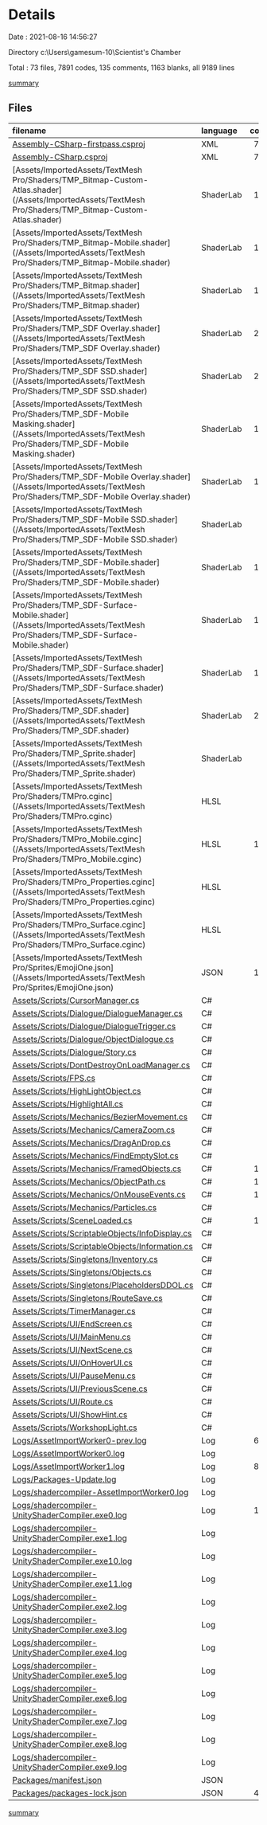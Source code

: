 # Details

Date : 2021-08-16 14:56:27

Directory c:\Users\gamesum-10\Scientist's Chamber

Total : 73 files,  7891 codes, 135 comments, 1163 blanks, all 9189 lines

[summary](results.md)

## Files
| filename | language | code | comment | blank | total |
| :--- | :--- | ---: | ---: | ---: | ---: |
| [Assembly-CSharp-firstpass.csproj](/Assembly-CSharp-firstpass.csproj) | XML | 755 | 7 | 1 | 763 |
| [Assembly-CSharp.csproj](/Assembly-CSharp.csproj) | XML | 788 | 7 | 1 | 796 |
| [Assets/ImportedAssets/TextMesh Pro/Shaders/TMP_Bitmap-Custom-Atlas.shader](/Assets/ImportedAssets/TextMesh Pro/Shaders/TMP_Bitmap-Custom-Atlas.shader) | ShaderLab | 109 | 2 | 33 | 144 |
| [Assets/ImportedAssets/TextMesh Pro/Shaders/TMP_Bitmap-Mobile.shader](/Assets/ImportedAssets/TextMesh Pro/Shaders/TMP_Bitmap-Mobile.shader) | ShaderLab | 112 | 3 | 31 | 146 |
| [Assets/ImportedAssets/TextMesh Pro/Shaders/TMP_Bitmap.shader](/Assets/ImportedAssets/TextMesh Pro/Shaders/TMP_Bitmap.shader) | ShaderLab | 109 | 2 | 33 | 144 |
| [Assets/ImportedAssets/TextMesh Pro/Shaders/TMP_SDF Overlay.shader](/Assets/ImportedAssets/TextMesh Pro/Shaders/TMP_SDF Overlay.shader) | ShaderLab | 243 | 4 | 71 | 318 |
| [Assets/ImportedAssets/TextMesh Pro/Shaders/TMP_SDF SSD.shader](/Assets/ImportedAssets/TextMesh Pro/Shaders/TMP_SDF SSD.shader) | ShaderLab | 241 | 4 | 66 | 311 |
| [Assets/ImportedAssets/TextMesh Pro/Shaders/TMP_SDF-Mobile Masking.shader](/Assets/ImportedAssets/TextMesh Pro/Shaders/TMP_SDF-Mobile Masking.shader) | ShaderLab | 188 | 10 | 50 | 248 |
| [Assets/ImportedAssets/TextMesh Pro/Shaders/TMP_SDF-Mobile Overlay.shader](/Assets/ImportedAssets/TextMesh Pro/Shaders/TMP_SDF-Mobile Overlay.shader) | ShaderLab | 183 | 8 | 50 | 241 |
| [Assets/ImportedAssets/TextMesh Pro/Shaders/TMP_SDF-Mobile SSD.shader](/Assets/ImportedAssets/TextMesh Pro/Shaders/TMP_SDF-Mobile SSD.shader) | ShaderLab | 82 | 4 | 21 | 107 |
| [Assets/ImportedAssets/TextMesh Pro/Shaders/TMP_SDF-Mobile.shader](/Assets/ImportedAssets/TextMesh Pro/Shaders/TMP_SDF-Mobile.shader) | ShaderLab | 183 | 8 | 50 | 241 |
| [Assets/ImportedAssets/TextMesh Pro/Shaders/TMP_SDF-Surface-Mobile.shader](/Assets/ImportedAssets/TextMesh Pro/Shaders/TMP_SDF-Surface-Mobile.shader) | ShaderLab | 103 | 8 | 28 | 139 |
| [Assets/ImportedAssets/TextMesh Pro/Shaders/TMP_SDF-Surface.shader](/Assets/ImportedAssets/TextMesh Pro/Shaders/TMP_SDF-Surface.shader) | ShaderLab | 122 | 4 | 33 | 159 |
| [Assets/ImportedAssets/TextMesh Pro/Shaders/TMP_SDF.shader](/Assets/ImportedAssets/TextMesh Pro/Shaders/TMP_SDF.shader) | ShaderLab | 243 | 4 | 71 | 318 |
| [Assets/ImportedAssets/TextMesh Pro/Shaders/TMP_Sprite.shader](/Assets/ImportedAssets/TextMesh Pro/Shaders/TMP_Sprite.shader) | ShaderLab | 97 | 0 | 20 | 117 |
| [Assets/ImportedAssets/TextMesh Pro/Shaders/TMPro.cginc](/Assets/ImportedAssets/TextMesh Pro/Shaders/TMPro.cginc) | HLSL | 63 | 2 | 20 | 85 |
| [Assets/ImportedAssets/TextMesh Pro/Shaders/TMPro_Mobile.cginc](/Assets/ImportedAssets/TextMesh Pro/Shaders/TMPro_Mobile.cginc) | HLSL | 122 | 2 | 34 | 158 |
| [Assets/ImportedAssets/TextMesh Pro/Shaders/TMPro_Properties.cginc](/Assets/ImportedAssets/TextMesh Pro/Shaders/TMPro_Properties.cginc) | HLSL | 62 | 10 | 14 | 86 |
| [Assets/ImportedAssets/TextMesh Pro/Shaders/TMPro_Surface.cginc](/Assets/ImportedAssets/TextMesh Pro/Shaders/TMPro_Surface.cginc) | HLSL | 76 | 7 | 19 | 102 |
| [Assets/ImportedAssets/TextMesh Pro/Sprites/EmojiOne.json](/Assets/ImportedAssets/TextMesh Pro/Sprites/EmojiOne.json) | JSON | 155 | 0 | 2 | 157 |
| [Assets/Scripts/CursorManager.cs](/Assets/Scripts/CursorManager.cs) | C# | 80 | 0 | 8 | 88 |
| [Assets/Scripts/Dialogue/DialogueManager.cs](/Assets/Scripts/Dialogue/DialogueManager.cs) | C# | 88 | 3 | 15 | 106 |
| [Assets/Scripts/Dialogue/DialogueTrigger.cs](/Assets/Scripts/Dialogue/DialogueTrigger.cs) | C# | 12 | 0 | 3 | 15 |
| [Assets/Scripts/Dialogue/ObjectDialogue.cs](/Assets/Scripts/Dialogue/ObjectDialogue.cs) | C# | 11 | 0 | 3 | 14 |
| [Assets/Scripts/Dialogue/Story.cs](/Assets/Scripts/Dialogue/Story.cs) | C# | 11 | 0 | 3 | 14 |
| [Assets/Scripts/DontDestroyOnLoadManager.cs](/Assets/Scripts/DontDestroyOnLoadManager.cs) | C# | 34 | 0 | 6 | 40 |
| [Assets/Scripts/FPS.cs](/Assets/Scripts/FPS.cs) | C# | 28 | 1 | 6 | 35 |
| [Assets/Scripts/HighLightObject.cs](/Assets/Scripts/HighLightObject.cs) | C# | 24 | 0 | 3 | 27 |
| [Assets/Scripts/HighlightAll.cs](/Assets/Scripts/HighlightAll.cs) | C# | 24 | 0 | 3 | 27 |
| [Assets/Scripts/Mechanics/BezierMovement.cs](/Assets/Scripts/Mechanics/BezierMovement.cs) | C# | 25 | 1 | 10 | 36 |
| [Assets/Scripts/Mechanics/CameraZoom.cs](/Assets/Scripts/Mechanics/CameraZoom.cs) | C# | 51 | 0 | 5 | 56 |
| [Assets/Scripts/Mechanics/DragAnDrop.cs](/Assets/Scripts/Mechanics/DragAnDrop.cs) | C# | 40 | 2 | 8 | 50 |
| [Assets/Scripts/Mechanics/FindEmptySlot.cs](/Assets/Scripts/Mechanics/FindEmptySlot.cs) | C# | 20 | 0 | 3 | 23 |
| [Assets/Scripts/Mechanics/FramedObjects.cs](/Assets/Scripts/Mechanics/FramedObjects.cs) | C# | 135 | 5 | 25 | 165 |
| [Assets/Scripts/Mechanics/ObjectPath.cs](/Assets/Scripts/Mechanics/ObjectPath.cs) | C# | 103 | 3 | 26 | 132 |
| [Assets/Scripts/Mechanics/OnMouseEvents.cs](/Assets/Scripts/Mechanics/OnMouseEvents.cs) | C# | 148 | 5 | 15 | 168 |
| [Assets/Scripts/Mechanics/Particles.cs](/Assets/Scripts/Mechanics/Particles.cs) | C# | 32 | 0 | 6 | 38 |
| [Assets/Scripts/SceneLoaded.cs](/Assets/Scripts/SceneLoaded.cs) | C# | 142 | 10 | 25 | 177 |
| [Assets/Scripts/ScriptableObjects/InfoDisplay.cs](/Assets/Scripts/ScriptableObjects/InfoDisplay.cs) | C# | 18 | 0 | 4 | 22 |
| [Assets/Scripts/ScriptableObjects/Information.cs](/Assets/Scripts/ScriptableObjects/Information.cs) | C# | 10 | 0 | 4 | 14 |
| [Assets/Scripts/Singletons/Inventory.cs](/Assets/Scripts/Singletons/Inventory.cs) | C# | 32 | 0 | 5 | 37 |
| [Assets/Scripts/Singletons/Objects.cs](/Assets/Scripts/Singletons/Objects.cs) | C# | 59 | 0 | 11 | 70 |
| [Assets/Scripts/Singletons/PlaceholdersDDOL.cs](/Assets/Scripts/Singletons/PlaceholdersDDOL.cs) | C# | 18 | 0 | 3 | 21 |
| [Assets/Scripts/Singletons/RouteSave.cs](/Assets/Scripts/Singletons/RouteSave.cs) | C# | 13 | 0 | 2 | 15 |
| [Assets/Scripts/TimerManager.cs](/Assets/Scripts/TimerManager.cs) | C# | 57 | 2 | 6 | 65 |
| [Assets/Scripts/UI/EndScreen.cs](/Assets/Scripts/UI/EndScreen.cs) | C# | 12 | 0 | 2 | 14 |
| [Assets/Scripts/UI/MainMenu.cs](/Assets/Scripts/UI/MainMenu.cs) | C# | 58 | 7 | 10 | 75 |
| [Assets/Scripts/UI/NextScene.cs](/Assets/Scripts/UI/NextScene.cs) | C# | 12 | 0 | 3 | 15 |
| [Assets/Scripts/UI/OnHoverUI.cs](/Assets/Scripts/UI/OnHoverUI.cs) | C# | 35 | 0 | 6 | 41 |
| [Assets/Scripts/UI/PauseMenu.cs](/Assets/Scripts/UI/PauseMenu.cs) | C# | 52 | 0 | 7 | 59 |
| [Assets/Scripts/UI/PreviousScene.cs](/Assets/Scripts/UI/PreviousScene.cs) | C# | 12 | 0 | 3 | 15 |
| [Assets/Scripts/UI/Route.cs](/Assets/Scripts/UI/Route.cs) | C# | 22 | 0 | 5 | 27 |
| [Assets/Scripts/UI/ShowHint.cs](/Assets/Scripts/UI/ShowHint.cs) | C# | 50 | 0 | 5 | 55 |
| [Assets/Scripts/WorkshopLight.cs](/Assets/Scripts/WorkshopLight.cs) | C# | 20 | 0 | 4 | 24 |
| [Logs/AssetImportWorker0-prev.log](/Logs/AssetImportWorker0-prev.log) | Log | 602 | 0 | 51 | 653 |
| [Logs/AssetImportWorker0.log](/Logs/AssetImportWorker0.log) | Log | 53 | 0 | 2 | 55 |
| [Logs/AssetImportWorker1.log](/Logs/AssetImportWorker1.log) | Log | 877 | 0 | 63 | 940 |
| [Logs/Packages-Update.log](/Logs/Packages-Update.log) | Log | 47 | 0 | 4 | 51 |
| [Logs/shadercompiler-AssetImportWorker0.log](/Logs/shadercompiler-AssetImportWorker0.log) | Log | 2 | 0 | 2 | 4 |
| [Logs/shadercompiler-UnityShaderCompiler.exe0.log](/Logs/shadercompiler-UnityShaderCompiler.exe0.log) | Log | 150 | 0 | 76 | 226 |
| [Logs/shadercompiler-UnityShaderCompiler.exe1.log](/Logs/shadercompiler-UnityShaderCompiler.exe1.log) | Log | 16 | 0 | 6 | 22 |
| [Logs/shadercompiler-UnityShaderCompiler.exe10.log](/Logs/shadercompiler-UnityShaderCompiler.exe10.log) | Log | 18 | 0 | 7 | 25 |
| [Logs/shadercompiler-UnityShaderCompiler.exe11.log](/Logs/shadercompiler-UnityShaderCompiler.exe11.log) | Log | 8 | 0 | 5 | 13 |
| [Logs/shadercompiler-UnityShaderCompiler.exe2.log](/Logs/shadercompiler-UnityShaderCompiler.exe2.log) | Log | 10 | 0 | 6 | 16 |
| [Logs/shadercompiler-UnityShaderCompiler.exe3.log](/Logs/shadercompiler-UnityShaderCompiler.exe3.log) | Log | 16 | 0 | 6 | 22 |
| [Logs/shadercompiler-UnityShaderCompiler.exe4.log](/Logs/shadercompiler-UnityShaderCompiler.exe4.log) | Log | 6 | 0 | 4 | 10 |
| [Logs/shadercompiler-UnityShaderCompiler.exe5.log](/Logs/shadercompiler-UnityShaderCompiler.exe5.log) | Log | 10 | 0 | 6 | 16 |
| [Logs/shadercompiler-UnityShaderCompiler.exe6.log](/Logs/shadercompiler-UnityShaderCompiler.exe6.log) | Log | 8 | 0 | 5 | 13 |
| [Logs/shadercompiler-UnityShaderCompiler.exe7.log](/Logs/shadercompiler-UnityShaderCompiler.exe7.log) | Log | 8 | 0 | 5 | 13 |
| [Logs/shadercompiler-UnityShaderCompiler.exe8.log](/Logs/shadercompiler-UnityShaderCompiler.exe8.log) | Log | 17 | 0 | 8 | 25 |
| [Logs/shadercompiler-UnityShaderCompiler.exe9.log](/Logs/shadercompiler-UnityShaderCompiler.exe9.log) | Log | 6 | 0 | 4 | 10 |
| [Packages/manifest.json](/Packages/manifest.json) | JSON | 50 | 0 | 1 | 51 |
| [Packages/packages-lock.json](/Packages/packages-lock.json) | JSON | 463 | 0 | 1 | 464 |

[summary](results.md)